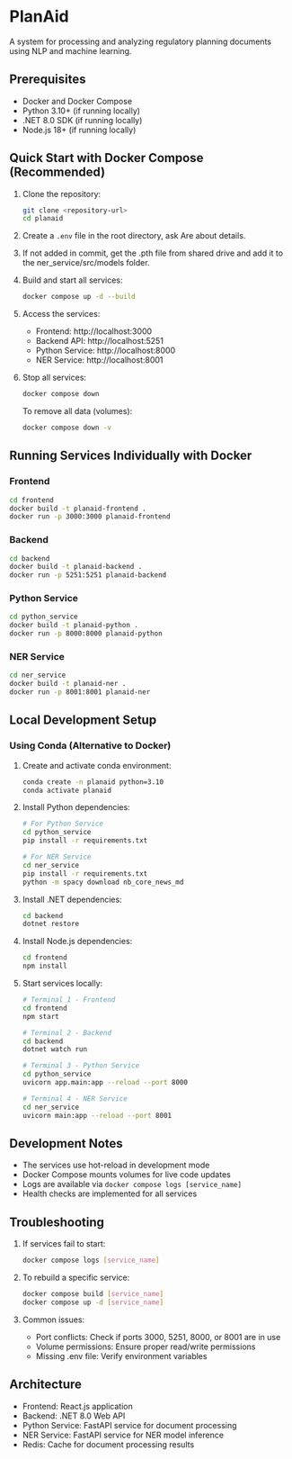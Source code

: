# PlanAid

A system for processing and analyzing regulatory planning documents using NLP and machine learning.

## Prerequisites

- Docker and Docker Compose
- Python 3.10+ (if running locally)
- .NET 8.0 SDK (if running locally)
- Node.js 18+ (if running locally)

## Quick Start with Docker Compose (Recommended)

1. Clone the repository:
   ```bash
   git clone <repository-url>
   cd planaid
   ```

2. Create a `.env` file in the root directory, ask Are about details.

3. If not added in commit, get the .pth file from shared drive and add it to the ner_service/src/models folder.
   

3. Build and start all services:
   ```bash
   docker compose up -d --build
   ```

4. Access the services:
   - Frontend: http://localhost:3000
   - Backend API: http://localhost:5251
   - Python Service: http://localhost:8000
   - NER Service: http://localhost:8001

5. Stop all services:
   ```bash
   docker compose down
   ```

   To remove all data (volumes):
   ```bash
   docker compose down -v
   ```

## Running Services Individually with Docker

### Frontend
```bash
cd frontend
docker build -t planaid-frontend .
docker run -p 3000:3000 planaid-frontend
```

### Backend
```bash
cd backend
docker build -t planaid-backend .
docker run -p 5251:5251 planaid-backend
```

### Python Service
```bash
cd python_service
docker build -t planaid-python .
docker run -p 8000:8000 planaid-python
```

### NER Service
```bash
cd ner_service
docker build -t planaid-ner .
docker run -p 8001:8001 planaid-ner
```

## Local Development Setup

### Using Conda (Alternative to Docker)

1. Create and activate conda environment:
   ```bash
   conda create -n planaid python=3.10
   conda activate planaid
   ```

2. Install Python dependencies:
   ```bash
   # For Python Service
   cd python_service
   pip install -r requirements.txt

   # For NER Service
   cd ner_service
   pip install -r requirements.txt
   python -m spacy download nb_core_news_md
   ```

3. Install .NET dependencies:
   ```bash
   cd backend
   dotnet restore
   ```

4. Install Node.js dependencies:
   ```bash
   cd frontend
   npm install
   ```

5. Start services locally:
   ```bash
   # Terminal 1 - Frontend
   cd frontend
   npm start

   # Terminal 2 - Backend
   cd backend
   dotnet watch run

   # Terminal 3 - Python Service
   cd python_service
   uvicorn app.main:app --reload --port 8000

   # Terminal 4 - NER Service
   cd ner_service
   uvicorn main:app --reload --port 8001
   ```

## Development Notes

- The services use hot-reload in development mode
- Docker Compose mounts volumes for live code updates
- Logs are available via `docker compose logs [service_name]`
- Health checks are implemented for all services

## Troubleshooting

1. If services fail to start:
   ```bash
   docker compose logs [service_name]
   ```

2. To rebuild a specific service:
   ```bash
   docker compose build [service_name]
   docker compose up -d [service_name]
   ```

3. Common issues:
   - Port conflicts: Check if ports 3000, 5251, 8000, or 8001 are in use
   - Volume permissions: Ensure proper read/write permissions
   - Missing .env file: Verify environment variables

## Architecture

- Frontend: React.js application
- Backend: .NET 8.0 Web API
- Python Service: FastAPI service for document processing
- NER Service: FastAPI service for NER model inference
- Redis: Cache for document processing results